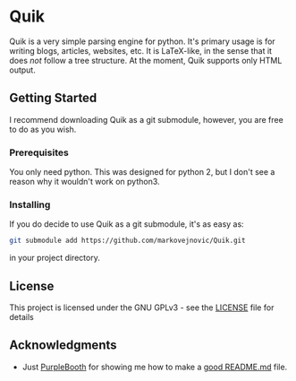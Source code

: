# Quik

Quik is a very simple parsing engine for python. It's primary usage is for writing blogs, articles, websites, etc. It is LaTeX-like, in the sense that it does *not* follow a tree structure. At the moment, Quik supports only HTML output.

## Getting Started

I recommend downloading Quik as a git submodule, however, you are free to do as you wish.

### Prerequisites

You only need python. This was designed for python 2, but I don't see a reason why it wouldn't work on python3.

### Installing

If you do decide to use Quik as a git submodule, it's as easy as:

```bash
git submodule add https://github.com/markovejnovic/Quik.git
```

in your project directory.

## License

This project is licensed under the GNU GPLv3 - see the [LICENSE](LICENSE) file for details

## Acknowledgments

* Just [PurpleBooth](https://github.com/PurpleBooth) for showing me how to make a [good README.md](https://gist.github.com/PurpleBooth/109311bb0361f32d87a2) file.


